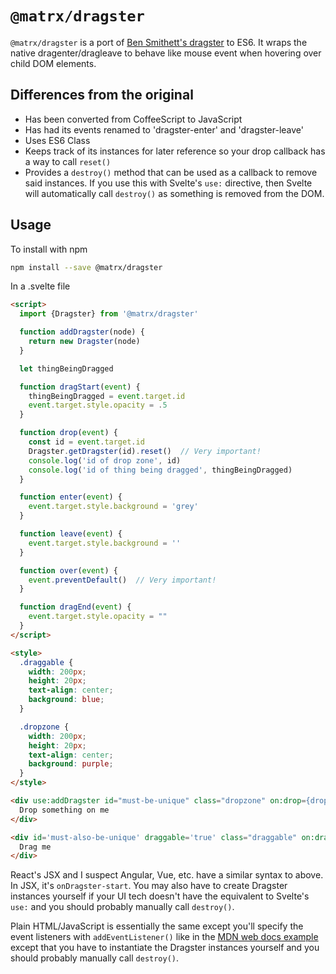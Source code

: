 # `@matrx/dragster`

`@matrx/dragster` is a port of [Ben Smithett's dragster](http://bensmithett.github.io/dragster) to ES6. 
It wraps the native dragenter/dragleave to behave like mouse event when hovering over child DOM elements.

## Differences from the original
  
  * Has been converted from CoffeeScript to JavaScript
  * Has had its events renamed to 'dragster-enter' and 
    'dragster-leave'
  * Uses ES6 Class
  * Keeps track of its instances for later reference so your drop 
    callback has a way to call `reset()`
  * Provides a `destroy()` method that can be used as a callback to 
    remove said instances. If you use this with Svelte's `use:` 
    directive, then Svelte will automatically call `destroy()` as
    something is removed from the DOM.

## Usage

To install with npm

```bash
npm install --save @matrx/dragster
```

In a .svelte file

```html
<script>
  import {Dragster} from '@matrx/dragster'

  function addDragster(node) {
    return new Dragster(node)
  }

  let thingBeingDragged

  function dragStart(event) {
    thingBeingDragged = event.target.id
    event.target.style.opacity = .5
  }

  function drop(event) {
    const id = event.target.id
    Dragster.getDragster(id).reset()  // Very important!
    console.log('id of drop zone', id)
    console.log('id of thing being dragged', thingBeingDragged)
  }

  function enter(event) {
    event.target.style.background = 'grey'
  }

  function leave(event) {
    event.target.style.background = '' 
  }

  function over(event) {  
    event.preventDefault()  // Very important!
  }

  function dragEnd(event) {
    event.target.style.opacity = ""
  }
</script>

<style>
  .draggable {
    width: 200px;
    height: 20px;
    text-align: center;
    background: blue;
  }

  .dropzone {
    width: 200px;
    height: 20px;
    text-align: center;
    background: purple;
  }
</style>

<div use:addDragster id="must-be-unique" class="dropzone" on:drop={drop} on:dragster-enter={enter} on:dragster-leave={leave} on:dragover={over}>
  Drop something on me
</div>

<div id='must-also-be-unique' draggable='true' class="draggable" on:dragstart={dragStart} on:dragend={dragEnd}>
  Drag me
</div>
```

React's JSX and I suspect Angular, Vue, etc. have a similar syntax to above. In JSX, it's `onDragster-start`. You may also have to
create Dragster instances yourself if your UI tech doesn't have
the equivalent to Svelte's `use:` and you should probably manually 
call `destroy()`.

Plain HTML/JavaScript is essentially the same except you'll specify 
the event listeners with `addEventListener()` like in the 
[MDN web docs example](https://developer.mozilla.org/en-US/docs/Web/API/Document/drag_event) except that you have to instantiate the
Dragster instances yourself and you should probably manually call
`destroy()`.
